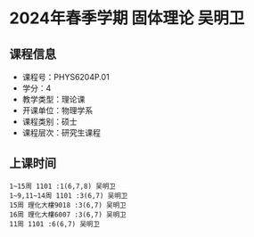 # 2024年春季学期 固体理论 吴明卫






## 课程信息

- 课程号：PHYS6204P.01
- 学分：4
- 教学类型：理论课
- 开课单位：物理学系
- 课程类别：硕士
- 课程层次：研究生课程

## 上课时间

```
1~15周 1101 :1(6,7,8) 吴明卫
1~9,11~14周 1101 :3(6,7) 吴明卫
15周 理化大樓9018 :3(6,7) 吴明卫
16周 理化大樓6007 :3(6,7) 吴明卫
11周 1101 :6(6,7) 吴明卫
```

